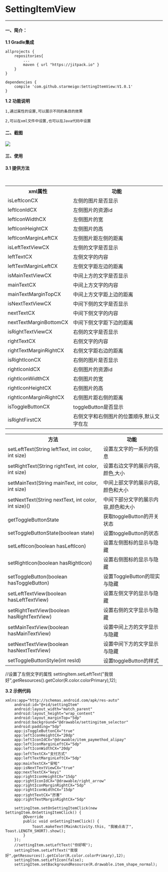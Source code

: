 # SettingItemView
--------------------------
#### 一、简介：
**1.1 Gradle集成**
  
	allprojects {
		repositories{ 
			...
			maven { url "https://jitpack.io" }
		}
	}
  
	dependencies {
		compile 'com.github.starmeigo:SettingItemView:V1.0.1'
	}
**1.2 功能说明**

    1,通过属性的设置,可以展示不同的条目的效果
    
    2,可以在xml文件中设置,也可以在Java代码中设置
 
#### 二、截图
![](https://github.com/starmeigo/SettingItem/raw/master/example/example.png)  
#### 三、使用

**3.1 提供方法**

<div>
    <table border="0">
      <tr>
        <th>xml属性</th>
        <th>功能</th>
      </tr>
      <tr>
        <td>isLeftIconCX</td>
        <td>左侧的图片是否显示</td>
      </tr>
      <tr>
        <td>leftIconIdCX</td>
        <td>左侧图片的资源id</td>
      </tr>
      <tr>
        <td>leftIconWidthCX</td>
        <td>左侧图片的宽</td>
      </tr>
       <tr>
        <td>leftIconHeightCX</td>
        <td>左侧图片的高</td>
      </tr>
      <tr>
        <td>leftIconMarginLeftCX</td>
        <td>左侧图片距左侧的距离</td>
      </tr>
      <tr>
        <td>isLeftTextViewCX</td>
        <td>左侧的文字是否显示</td>
      </tr>
      <tr>
        <td>leftTextCX</td>
        <td>左侧文字的内容</td>
      </tr>
      <tr>
        <td>leftTextMarginLeftCX</td>
        <td>左侧文字距左边的距离</td>
      </tr>
      <tr>
        <td>isMainTextViewCX</td>
        <td>中间上方的文字是否显示</td>
      </tr>
      <tr>
        <td>mainTextCX</td>
        <td>中间上方文字的内容</td>
      </tr>
      <tr>
        <td>mainTextMarginTopCX</td>
        <td>中间上方文字距上边的距离</td>
      </tr>
      <tr>
        <td>isNextTextViewCX</td>
        <td>中间下侧的文字是否显示</td>
      </tr>
      <tr>
        <td>nextTextCX</td>
        <td>中间下侧文字的内容</td>
      </tr>
      <tr>
        <td>nextTextMarginBottomCX</td>
        <td>中间下侧文字距下边的距离</td>
      </tr>
      <tr>
        <td>isRightTextViewCX</td>
        <td>右侧的文字是否显示</td>
      </tr>
      <tr>
        <td>rightTextCX</td>
        <td>右侧文字的内容</td>
      </tr>
      <tr>
        <td>rightTextMarginRightCX</td>
        <td>右侧文字距右边的距离</td>
      </tr>
      <tr>
        <td>isRightIconCX</td>
        <td>右侧的图片是否显示</td>
      </tr>
      <tr>
        <td>rightIconIdCX</td>
        <td>右侧图片的资源id</td>
      </tr>
      <tr>
        <td>rightIconWidthCX</td>
        <td>右侧图片的宽</td>
      </tr>
       <tr>
        <td>rightIconHeightCX</td>
        <td>右侧图片的高</td>
      </tr>
      <tr>
        <td>rightIconMarginRightCX</td>
        <td>右侧图片距右侧的距离</td>
      </tr>
      <tr>
        <td>isToggleButtonCX</td>
        <td>toggleButton是否显示</td>
      </tr>
      <tr>
        <td>isRightFirstCX</td>
        <td>右侧文字和右侧图片的位置顺序,默认文字在左</td>
      </tr>
    </table>
</div>
	
<div>
    <table border="0">
      <tr>
        <th>方法</th>
        <th>功能</th>
      </tr>
      <tr>
        <td>setLeftText(String leftText, int color, int size)</td>
        <td>设置左文字的一系列的信息</td>
      </tr>
      <tr>
        <td>setRightText(String rightText, int color, int size)</td>
        <td>设置右边文字的展示内容,颜色,大小</td>
      </tr>
      <tr>
        <td>setMainText(String mainText, int color, int size)</td>
        <td>中间上部文字的展示内容,颜色和大小</td>
      </tr>
      <tr>
        <td>setNextText(String nextText, int color, int size)()</td>
        <td>中间下部分文字的展示内容,颜色和大小</td>
      </tr>
      <tr>
        <td>getToggleButtonState</td>
        <td>获取toggleButton的开关状态</td>
      </tr>
      <tr>
        <td>setToggleButtonState(boolean state)</td>
        <td>设置toggleButton的状态</td>
      </tr>
      <tr>
        <td>setLeftIcon(boolean hasLeftIcon)</td>
        <td>设置左侧图标的显示与隐藏</td>
      </tr>
      <tr>
        <td>setRightIcon(boolean hasRightIcon)</td>
        <td>设置右侧图标的显示与隐藏</td>
      </tr>
      <tr>
        <td>setToggleButton(boolean hasToggleButton)</td>
        <td>设置ToggleButton的现实与隐藏</td>
      </tr>
      <tr>
        <td>setLeftTextView(boolean hasLeftTextView)</td>
        <td>设置左侧文字的显示与隐藏</td>
      </tr>
      <tr>
        <td>setRightTextView(boolean hasRightTextView)</td>
        <td>设置右侧的文字显示与隐藏</td>
      </tr>
      <tr>
        <td>setMainTextView(boolean hasMainTextView)</td>
        <td>设置中间上方的文字显示与隐藏</td>
      </tr>
      <tr>
        <td>setNextTextView(boolean hasNextTextView)</td>
        <td>设置中间下方的文字显示与隐藏</td>
      </tr>
      <tr>
        <td>setToggleButtonStyle(int resId)</td>
        <td>设置toggleButton的样式</td>
      </tr>
    </table>
</div>
	//设置了左侧文字的属性
	settingItem.setLeftText("我很好",getResources().getColor(R.color.colorPrimary),12);
	
**3.2 示例代码**
	
	xmlns:app="http://schemas.android.com/apk/res-auto"
        android:id="@+id/settingItem"
        android:layout_width="match_parent"
        android:layout_height="wrap_content"
        android:layout_marginTop="5dp"
        android:background="@drawable/settingitem_selector"
        android:padding="5dp"
        app:isToggleButtonCX="true"
        app:leftIconHeightCX="20dp"
        app:leftIconIdCX="@drawable/item_paymethod_alipay"
        app:leftIconMarginLeftCX="5dp"
        app:leftIconWidthCX="20dp"
        app:leftTextCX="支付方式"
        app:leftTextMarginLeftCX="5dp"
        app:mainTextCX="安啦"
        app:isNextTextViewCX="true"
        app:nextTextCX="keyi"
        app:rightIconHeightCX="15dp"
        app:rightIconIdCX="@drawable/right_arrow"
        app:rightIconMarginRightCX="5dp"
        app:rightIconWidthCX="15dp"
        app:rightTextCX="厉害"
        app:rightTextMarginRightCX="5dp" 

        settingItem.setOnSettingItemClick(new SettingItem.OnSettingItemClick() {
            @Override
            public void onSettingItemClick() {
                Toast.makeText(MainActivity.this, "我被点击了", Toast.LENGTH_SHORT).show();
            }
        });
        //settingItem.setLeftText("你好啊");
        settingItem.setLeftText("我很好",getResources().getColor(R.color.colorPrimary),12);
        settingItem.setLeftIcon(false);
        settingItem.setBackgroundResource(R.drawable.item_shape_normal);
